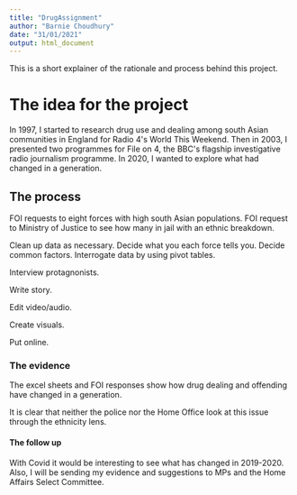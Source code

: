 ```yaml
---
title: "DrugAssignment"
author: "Barnie Choudhury"
date: "31/01/2021"
output: html_document
---
```


This is a short explainer of the rationale and process behind this project.

# The idea for the project

In 1997, I started to research drug use and dealing among south Asian communities in England for Radio 4's World This Weekend.
Then in 2003, I presented two programmes for File on 4, the BBC's flagship investigative radio journalism programme.
In 2020, I wanted to explore what had changed in a generation.

## The process

FOI requests to eight forces with high south Asian populations.
FOI request to Ministry of Justice to see how many in jail with an ethnic breakdown.

Clean up data as necessary.
Decide what you each force tells you.
Decide common factors.
Interrogate data by using pivot tables.

Interview protagnonists.

Write story.

Edit video/audio.

Create visuals.

Put online.

### The evidence

The excel sheets and FOI responses show how drug dealing and offending have changed in a generation.

It is clear that neither the police nor the Home Office look at this issue through the ethnicity lens.

#### The follow up

With Covid it would be interesting to see what has changed in 2019-2020. 
Also, I will be sending my evidence and suggestions to MPs and the Home Affairs Select Committee. 
